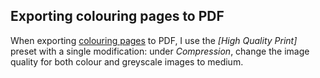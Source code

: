 <!---
  # This file is distributed under the Creative Commons Attribution 4.0
  # International License. To view a copy of this license, please visit
  # <http://creativecommons.org/licenses/by/4.0/>.

  collections: 'notes'
  description: Read Damien Dart's notes on Adobe InDesign.
  title: Adobe InDesign Notes
  twigTemplate: .templates/base-note.html.twig
--->

Exporting colouring pages to PDF
--------------------------------

When exporting [colouring pages][1] to PDF, I use the _[High Quality
Print]_ preset with a single modification: under _Compression_, change
the image quality for both colour and greyscale images to medium.

[1]: <https://www.robotinaponcho.net/art/>
